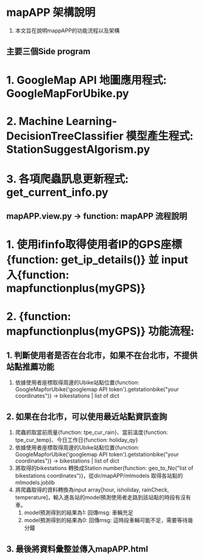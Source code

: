 # mapAPP 架構說明
   1. 本文旨在說明mappAPP的功能流程以及架構

## 主要三個Side program
# 1. GoogleMap API 地圖應用程式: GoogleMapForUbike.py
# 2. Machine Learning-DecisionTreeClassifier 模型產生程式: StationSuggestAlgorism.py
# 3. 各項爬蟲訊息更新程式: get_current_info.py

## mapAPP.view.py -> function: mapAPP 流程說明
   
# 1. 使用ifinfo取得使用者IP的GPS座標{function: get_ip_details()} 並 input 入{function: mapfunctionplus(myGPS)}
# 2. {function: mapfunctionplus(myGPS)} 功能流程:
## 1. 判斷使用者是否在台北市，如果不在台北市，不提供站點推薦功能
   1. 依據使用者座標取得周邊的Ubike站點位置{function: GoogleMapforUbike('googlemap API token').getstationbike("your coordinates")} -> bikestations | list of dict
## 2. 如果在台北市，可以使用最近站點資訊查詢
   1. 爬蟲抓取當前雨量{function: tpe_cur_rain}、當前溫度{function: tpe_cur_temp}、今日工作日{function: holiday_qy}
   2. 依據使用者座標取得周邊的Ubike站點位置{function: GoogleMapforUbike('googlemap API token').getstationbike("your coordinates")} -> bikestations | list of dict
   3. 將取得的bikestations 轉換成Station number{function: geo_to_No("list of bikestations coordinates")}，從dir/mapAPP/mlmodels 取得各站點的 mlmodels.joblib
   4. 將爬蟲取得的資料轉換為input array[hour, isholiday, rainCheck, temperature]，輸入進各站的model預測使用者走路到該站點的時段有沒有車。
      1. model預測得到的結果為1: 回傳msg: 車輛充足
      2. model預測得到的結果為0: 回傳msg: 這時段車輛可能不足，需要等待幾分鐘
## 3.  最後將資料彙整並傳入mapAPP.html

